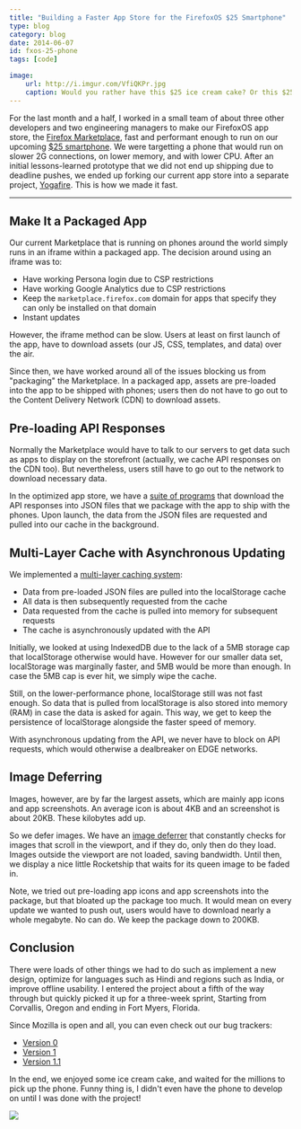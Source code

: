 ```yaml
---
title: "Building a Faster App Store for the FirefoxOS $25 Smartphone"
type: blog
category: blog
date: 2014-06-07
id: fxos-25-phone
tags: [code]

image:
    url: http://i.imgur.com/VfiQKPr.jpg
    caption: Would you rather have this $25 ice cream cake? Or this $25 phone?
---
```


For the last month and a half, I worked in a small team of about three other
developers and two engineering managers to make our FirefoxOS app store, the
[Firefox Marketplace](http://marketplace.firefox.com), fast and performant
enough to run on our upcoming [$25
smartphone](http://www.cnet.com/news/with-firefox-os-mozilla-begins-the-25-smartphone-push/).
We were targetting a phone that would run on slower 2G connections, on lower
memory, and with lower CPU. After an initial lessons-learned prototype that we
did not end up shipping due to deadline pushes, we ended up forking our current
app store into a separate project,
[Yogafire](http://github.com/mozilla/yogafire). This is how we made it fast.

---

## Make It a Packaged App

Our current Marketplace that is running on phones around the world simply runs
in an iframe within a packaged app. The decision around using an iframe was to:

- Have working Persona login due to CSP restrictions
- Have working Google Analytics due to CSP restrictions
- Keep the ``marketplace.firefox.com`` domain for apps that specify they can only
  be installed on that domain
- Instant updates

However, the iframe method can be slow. Users at least on first launch of the
app, have to download assets (our JS, CSS, templates, and data) over the air.

Since then, we have worked around all of the issues blocking us from
"packaging" the Marketplace. In a packaged app, assets are pre-loaded into the
app to be shipped with phones; users then do not have to go out to the Content
Delivery Network (CDN) to download assets.

## Pre-loading API Responses

Normally the Marketplace would have to talk to our servers to get data such as
apps to display on the storefront (actually, we cache API responses on the CDN
too). But nevertheless, users still have to go out to the network to download
necessary data.

In the optimized app store, we have a [suite of
programs](https://github.com/mozilla/yogafire/tree/master/lib) that download
the API responses into JSON files that we package with the app to ship with the
phones.  Upon launch, the data from the JSON files are requested and pulled
into our cache in the background.

## Multi-Layer Cache with Asynchronous Updating

We implemented a [multi-layer caching
system](https://github.com/mozilla/yogafire/blob/master/hearth/media/js/db.js):

- Data from pre-loaded JSON files are pulled into the localStorage cache
- All data is then subsequently requested from the cache
- Data requested from the cache is pulled into memory for subsequent requests
- The cache is asynchronously updated with the API

Initially, we looked at using IndexedDB due to the lack of a 5MB storage cap
that localStorage otherwise would have. However for our smaller data set,
localStorage was marginally faster, and 5MB would be more than enough. In case
the 5MB cap is ever hit, we simply wipe the cache.

Still, on the lower-performance phone, localStorage still was not fast enough.
So data that is pulled from localStorage is also stored into memory (RAM) in
case the data is asked for again. This way, we get to keep the persistence of
localStorage alongside the faster speed of memory.

With asynchronous updating from the API, we never have to block on API
requests, which would otherwise a dealbreaker on EDGE networks.

## Image Deferring

Images, however, are by far the largest assets, which are mainly app icons and
app screenshots. An average icon is about 4KB and an screenshot is about 20KB.
These kilobytes add up.

So we defer images. We have an [image
deferrer](https://github.com/mozilla/yogafire/blob/master/hearth/media/js/image-deferrer.js)
that constantly checks for images that scroll in the viewport, and if they do,
only then do they load.  Images outside the viewport are not loaded, saving
bandwidth. Until then, we display a nice little Rocketship that waits for its
queen image to be faded in.

Note, we tried out pre-loading app icons and app screenshots into the package,
but that bloated up the package too much. It would mean on every update we
wanted to push out, users would have to download nearly a whole megabyte. No
can do. We keep the package down to 200KB.

## Conclusion

There were loads of other things we had to do such as implement a new design,
optimize for languages such as Hindi and regions such as India, or improve
offline usability. I entered the project about a fifth of the way through but
quickly picked it up for a three-week sprint, Starting from Corvallis, Oregon
and ending in Fort Myers, Florida.

Since Mozilla is open and all, you can even check out our bug trackers:

- [Version 0](https://bugzilla.mozilla.org/show_bug.cgi?id=998811)
- [Version 1](https://bugzilla.mozilla.org/show_bug.cgi?id=1000301)
- [Version 1.1](https://bugzilla.mozilla.org/show_bug.cgi?id=1011012)

In the end, we enjoyed some ice cream cake, and waited for the millions to
pick up the phone. Funny thing is, I didn't even have the phone to develop
on until I was done with the project!

![](http://i.imgur.com/3NNTjGK.png)
